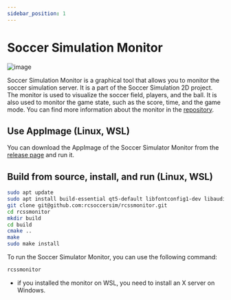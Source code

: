 ```yaml
---
sidebar_position: 1
---
```


# Soccer Simulation Monitor

![image](https://github.com/user-attachments/assets/3cf14841-7607-47cb-8000-60f074f1cee2)


Soccer Simulation Monitor is a graphical tool that allows you to monitor the soccer simulation server. It is a part of the Soccer Simulation 2D project. The monitor is used to visualize the soccer field, players, and the ball. It is also used to monitor the game state, such as the score, time, and the game mode. You can find more information about the monitor in the [repository](https://github.com/rcsoccersim/rcssmonitor).

## Use AppImage (Linux, WSL)

You can download the AppImage of the Soccer Simulator Monitor from the [release page](https://github.com/rcsoccersim/rcssmonitor/releases) and run it.

## Build from source, install, and run (Linux, WSL)

```bash
sudo apt update
sudo apt install build-essential qt5-default libfontconfig1-dev libaudio-dev libxt-dev libglib2.0-dev libxi-dev libxrender-dev git
git clone git@github.com:rcsoccersim/rcssmonitor.git
cd rcssmonitor
mkdir build
cd build
cmake ..
make
sudo make install
```

To run the Soccer Simulator Monitor, you can use the following command:

```bash
rcssmonitor
```

- if you installed the monitor on WSL, you need to install an X server on Windows.


